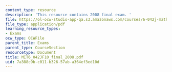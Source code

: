 ```yaml
---
content_type: resource
description: 'This resource contains 2008 final exam. '
file: https://ol-ocw-studio-app-qa.s3.amazonaws.com/courses/6-042j-mathematics-for-computer-science-fall-2010/7a388c9bc011b32657aba364ef3ed10d_MIT6_042JF10_final_2008.pdf
file_type: application/pdf
learning_resource_types:
- Exams
ocw_type: OCWFile
parent_title: Exams
parent_type: CourseSection
resourcetype: Document
title: MIT6_042JF10_final_2008.pdf
uid: 7a388c9b-c011-b326-57ab-a364ef3ed10d
---
```

